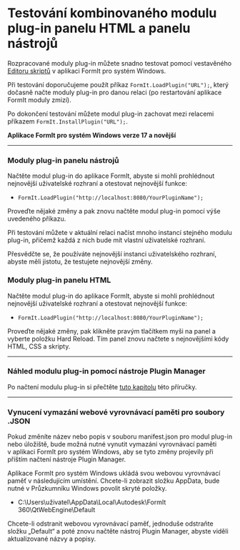 # Testování kombinovaného modulu plug-in panelu HTML a panelu nástrojů

Rozpracované moduly plug-in můžete snadno testovat pomocí vestavěného [Editoru skriptů](../advanced-development/setting-up-formit-for-development.md) v aplikaci FormIt pro systém Windows.

Při testování doporučujeme použít příkaz `FormIt.LoadPlugin("URL");`, který dočasně načte moduly plug-in pro danou relaci (po restartování aplikace FormIt moduly zmizí).&#x20;

Po dokončení testování můžete modul plug-in zachovat mezi relacemi příkazem `FormIt.InstallPlugin("URL");`.

**Aplikace FormIt pro systém Windows verze 17 a novější**

****

### **Moduly plug-in panelu nástrojů**

Načtěte modul plug-in do aplikace FormIt, abyste si mohli prohlédnout nejnovější uživatelské rozhraní a otestovat nejnovější funkce:

* `FormIt.LoadPlugin("http://localhost:8080/YourPluginName");`

Proveďte nějaké změny a pak znovu načtěte modul plug-in pomocí výše uvedeného příkazu.

Při testování můžete v aktuální relaci načíst mnoho instancí stejného modulu plug-in, přičemž každá z nich bude mít vlastní uživatelské rozhraní.

Přesvědčte se, že používáte nejnovější instanci uživatelského rozhraní, abyste měli jistotu, že testujete nejnovější změny.



### **Moduly plug-in panelu HTML**

Načtěte modul plug-in do aplikace FormIt, abyste si mohli prohlédnout nejnovější uživatelské rozhraní a otestovat nejnovější funkce:

* `FormIt.LoadPlugin("http://localhost:8080/YourPluginName");`

Proveďte nějaké změny, pak klikněte pravým tlačítkem myši na panel a vyberte položku Hard Reload. Tím panel znovu načtete s nejnovějšími kódy HTML, CSS a skripty.

****

### **Náhled modulu plug-in pomocí nástroje Plugin Manager**

Po načtení modulu plug-in si přečtěte [tuto kapitolu](../advanced-development/previewing-a-plugin-in-the-plugin-manager.md) této příručky.

****

### **Vynucení vymazání webové vyrovnávací paměti pro soubory .JSON**

Pokud změníte název nebo popis v souboru manifest.json pro modul plug-in nebo úložiště, bude možná nutné vynutit vymazání vyrovnávací paměti v aplikaci FormIt pro systém Windows, aby se tyto změny projevily při příštím načtení nástroje Plugin Manager.

Aplikace FormIt pro systém Windows ukládá svou webovou vyrovnávací paměť v následujícím umístění. Chcete-li zobrazit složku AppData, bude nutné v Průzkumníku Windows povolit skryté položky.

* C:\Users\uživatel\AppData\Local\Autodesk\FormIt 360\QtWebEngine\Default

Chcete-li odstranit webovou vyrovnávací paměť, jednoduše odstraňte složku „Default“ a poté znovu načtěte nástroj Plugin Manager, abyste viděli aktualizované názvy a popisy.
